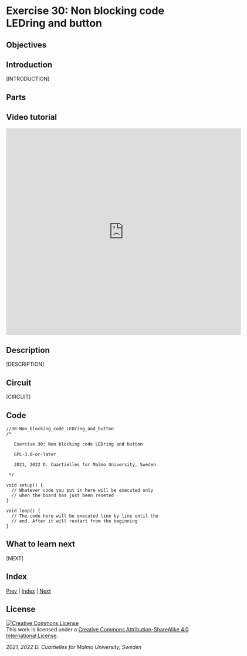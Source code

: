 # Exercise 30: Non blocking code LEDring and button

## Objectives



## Introduction

[INTRODUCTION]

## Parts



## Video tutorial

<iframe src="https://player.vimeo.com/video/528571191?h=736bb1e2d4" width="640" height="564" frameborder="0" allow="autoplay; fullscreen" allowfullscreen></iframe>

## Description

[DESCRIPTION]

## Circuit

[CIRCUIT]

## Code

```c_cpp
//30-Non_blocking_code_LEDring_and_button
/*

   Exercise 30: Non blocking code LEDring and button

   GPL-3.0-or-later

   2021, 2022 D. Cuartielles for Malmo University, Sweden

 */

void setup() {
  // Whatever code you put in here will be executed only 
  // when the board has just been reseted
}

void loop() {
  // The code here will be executed line by line until the 
  // end. After it will restart from the beginning
}
```

## What to learn next

[NEXT]

## Index

[Prev](../29-Non_blocking_code_single_LED/29-Non_blocking_code_single_LED.md) |  [Index](../course_index.md) |  [Next](../31-Experiment_many_inputs/31-Experiment_many_inputs.md)

## License

<a rel="license" href="http://creativecommons.org/licenses/by-sa/4.0/"><img alt="Creative Commons License" style="border-width:0" src="https://i.creativecommons.org/l/by-sa/4.0/80x15.png" /></a><br />This work is licensed under a <a rel="license" href="http://creativecommons.org/licenses/by-sa/4.0/">Creative Commons Attribution-ShareAlike 4.0 International License</a>.

*2021, 2022 D. Cuartielles for Malmo University, Sweden*
